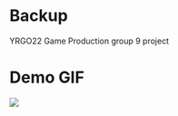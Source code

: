 # Backup
 YRGO22 Game Production group 9 project

# Demo GIF
![](https://github.com/CarlZeidler/YRGO22-9-Backup/blob/main/BackupDemoGif.gif)
